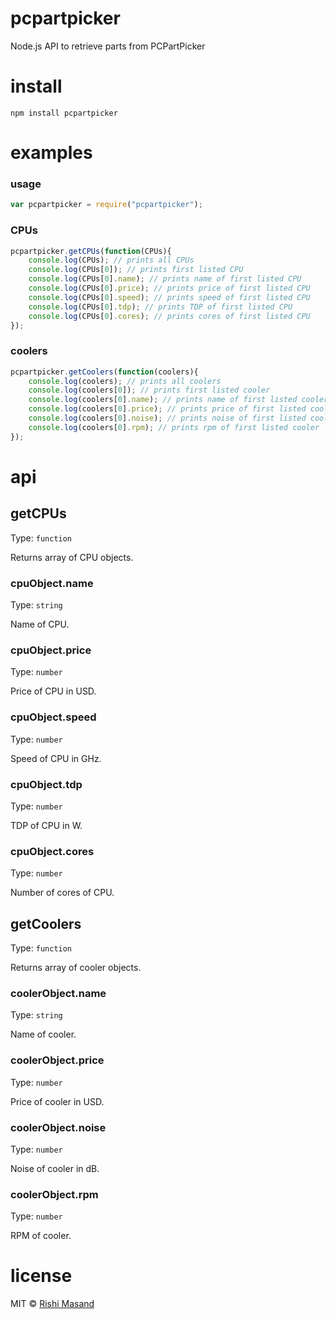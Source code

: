 # pcpartpicker
Node.js API to retrieve parts from PCPartPicker

# install

```
npm install pcpartpicker
```

# examples

### usage

```js
var pcpartpicker = require("pcpartpicker");
```

### CPUs

```js
pcpartpicker.getCPUs(function(CPUs){
	console.log(CPUs); // prints all CPUs
	console.log(CPUs[0]); // prints first listed CPU
	console.log(CPUs[0].name); // prints name of first listed CPU
	console.log(CPUs[0].price); // prints price of first listed CPU
	console.log(CPUs[0].speed); // prints speed of first listed CPU
	console.log(CPUs[0].tdp); // prints TDP of first listed CPU
	console.log(CPUs[0].cores); // prints cores of first listed CPU
});
```

### coolers

```js
pcpartpicker.getCoolers(function(coolers){
	console.log(coolers); // prints all coolers
	console.log(coolers[0]); // prints first listed cooler
	console.log(coolers[0].name); // prints name of first listed cooler
	console.log(coolers[0].price); // prints price of first listed cooler
	console.log(coolers[0].noise); // prints noise of first listed cooler
	console.log(coolers[0].rpm); // prints rpm of first listed cooler
});
```

# api

## getCPUs

Type: `function`

Returns array of CPU objects.

### cpuObject.name

Type: `string`

Name of CPU.

### cpuObject.price

Type: `number`

Price of CPU in USD.

### cpuObject.speed

Type: `number`

Speed of CPU in GHz.

### cpuObject.tdp

Type: `number`

TDP of CPU in W.

### cpuObject.cores

Type: `number`

Number of cores of CPU.

## getCoolers

Type: `function`

Returns array of cooler objects.

### coolerObject.name

Type: `string`

Name of cooler.

### coolerObject.price

Type: `number`

Price of cooler in USD.

### coolerObject.noise

Type: `number`

Noise of cooler in dB.

### coolerObject.rpm

Type: `number`

RPM of cooler.

# license

MIT © [Rishi Masand](https://github.com/darthbatman)

